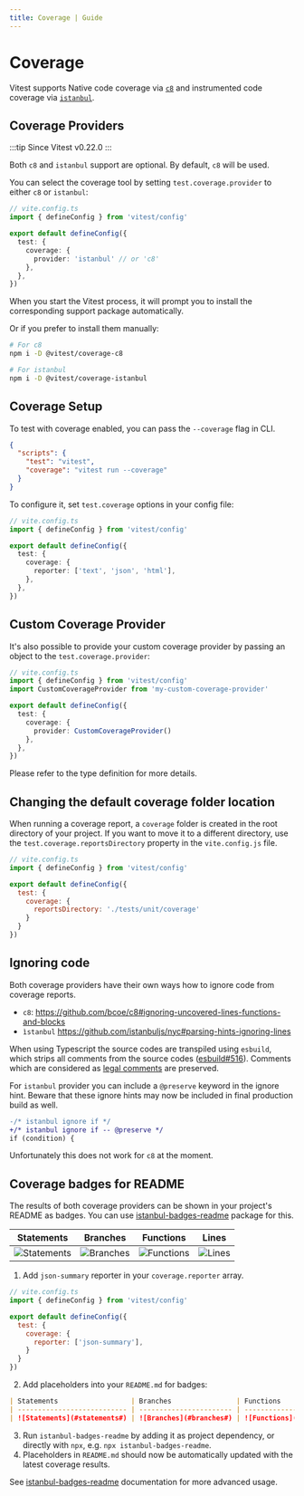 ```yaml
---
title: Coverage | Guide
---
```


# Coverage

Vitest supports Native code coverage via [`c8`](https://github.com/bcoe/c8) and instrumented code coverage via [`istanbul`](https://istanbul.js.org/).

## Coverage Providers

:::tip
Since Vitest v0.22.0
:::

Both `c8` and `istanbul` support are optional. By default, `c8` will be used.

You can select the coverage tool by setting `test.coverage.provider` to either `c8` or `istanbul`:

```ts
// vite.config.ts
import { defineConfig } from 'vitest/config'

export default defineConfig({
  test: {
    coverage: {
      provider: 'istanbul' // or 'c8'
    },
  },
})
```

When you start the Vitest process, it will prompt you to install the corresponding support package automatically.

Or if you prefer to install them manually:

```bash
# For c8
npm i -D @vitest/coverage-c8

# For istanbul
npm i -D @vitest/coverage-istanbul
```

## Coverage Setup

To test with coverage enabled, you can pass the `--coverage` flag in CLI.

```json
{
  "scripts": {
    "test": "vitest",
    "coverage": "vitest run --coverage"
  }
}
```

To configure it, set `test.coverage` options in your config file:

```ts
// vite.config.ts
import { defineConfig } from 'vitest/config'

export default defineConfig({
  test: {
    coverage: {
      reporter: ['text', 'json', 'html'],
    },
  },
})
```

## Custom Coverage Provider

It's also possible to provide your custom coverage provider by passing an object to the `test.coverage.provider`:

```ts
// vite.config.ts
import { defineConfig } from 'vitest/config'
import CustomCoverageProvider from 'my-custom-coverage-provider'

export default defineConfig({
  test: {
    coverage: {
      provider: CustomCoverageProvider()
    },
  },
})
```

Please refer to the type definition for more details.

## Changing the default coverage folder location

When running a coverage report, a `coverage` folder is created in the root directory of your project. If you want to move it to a different directory, use the `test.coverage.reportsDirectory` property in the `vite.config.js` file.

```js
// vite.config.ts
import { defineConfig } from 'vitest/config'

export default defineConfig({
  test: {
    coverage: {
      reportsDirectory: './tests/unit/coverage'
    }
  }
})
```

## Ignoring code

Both coverage providers have their own ways how to ignore code from coverage reports.

- `c8`: https://github.com/bcoe/c8#ignoring-uncovered-lines-functions-and-blocks
- `ìstanbul` https://github.com/istanbuljs/nyc#parsing-hints-ignoring-lines

When using Typescript the source codes are transpiled using `esbuild`, which strips all comments from the source codes ([esbuild#516](https://github.com/evanw/esbuild/issues/516)).
Comments which are considered as [legal comments](https://esbuild.github.io/api/#legal-comments) are preserved.

For `istanbul` provider you can include a `@preserve` keyword in the ignore hint.
Beware that these ignore hints may now be included in final production build as well.

```diff
-/* istanbul ignore if */
+/* istanbul ignore if -- @preserve */
if (condition) {
```

Unfortunately this does not work for `c8` at the moment.

## Coverage badges for README

The results of both coverage providers can be shown in your project's README as badges. You can use [istanbul-badges-readme](https://www.npmjs.com/package/istanbul-badges-readme) package for this.

| Statements                  | Branches                | Functions                 | Lines             |
| --------------------------- | ----------------------- | ------------------------- | ----------------- |
| ![Statements](https://img.shields.io/badge/statements-93.87%25-brightgreen.svg?style=flat) | ![Branches](https://img.shields.io/badge/branches-96.42%25-brightgreen.svg?style=flat) | ![Functions](https://img.shields.io/badge/functions-93.75%25-brightgreen.svg?style=flat) | ![Lines](https://img.shields.io/badge/lines-93.61%25-brightgreen.svg?style=flat) |

1. Add `json-summary` reporter in your `coverage.reporter` array.

```js
// vite.config.ts
import { defineConfig } from 'vitest/config'

export default defineConfig({
  test: {
    coverage: {
      reporter: ['json-summary'],
    }
  }
})
```

2. Add placeholders into your `README.md` for badges:

```md
| Statements                  | Branches                | Functions                 | Lines             |
| --------------------------- | ----------------------- | ------------------------- | ----------------- |
| ![Statements](#statements#) | ![Branches](#branches#) | ![Functions](#functions#) | ![Lines](#lines#) |
```

3. Run `istanbul-badges-readme` by adding it as project dependency, or directly with `npx`, e.g. `npx istanbul-badges-readme`.
4. Placeholders in `README.md` should now be automatically updated with the latest coverage results.

See [istanbul-badges-readme](https://www.npmjs.com/package/istanbul-badges-readme) documentation for more advanced usage.

